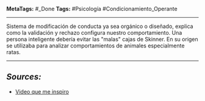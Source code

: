**MetaTags:** #_Done 
**Tags:** #Psicología #Condicionamiento_Operante
- - -
Sistema de modificación de conducta ya sea orgánico o diseñado, explica como la validación y rechazo configura nuestro comportamiento. 
Una persona inteligente debería evitar las "malas" cajas de Skinner.
En su origen se utilizaba para analizar comportamientos de animales especialmente ratas.
- - - 
## ***Sources:***
- [Video que me inspiro](https://www.youtube.com/watch?v=4ZCuAbjdfsg)